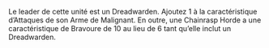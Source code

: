 Le leader de cette unité est un Dreadwarden. Ajoutez 1 à la caractéristique d’Attaques de son Arme de Malignant. En outre, une Chainrasp Horde a une caractéristique de Bravoure de 10 au lieu de 6 tant qu’elle inclut un Dreadwarden.